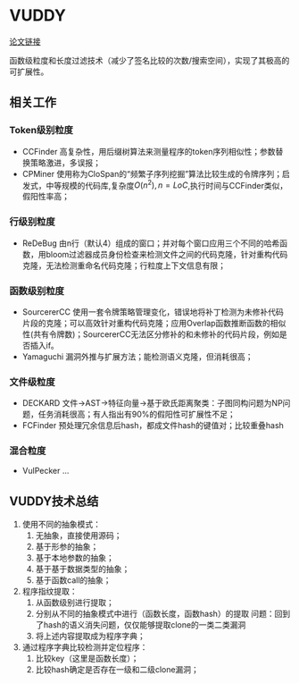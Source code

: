 <!--
 * @Author: Suez_kip 287140262@qq.com
 * @Date: 2022-11-17 20:11:02
 * @LastEditTime: 2022-11-22 10:08:06
 * @LastEditors: Suez_kip
 * @Description: 
-->
# VUDDY

[论文链接](../AI漏洞挖掘/VUDDY_A_Scalable_Approach_for_Vulnerable_Code_Clone_Discovery.pdf)

函数级粒度和长度过滤技术（减少了签名比较的次数/搜索空间），实现了其极高的可扩展性。

## 相关工作

### Token级别粒度

- CCFinder 高复杂性，用后缀树算法来测量程序的token序列相似性；参数替换策略激进，多误报；
- CPMiner 使用称为CloSpan的“频繁子序列挖掘”算法比较生成的令牌序列；启发式，中等规模的代码库,复杂度$O(n^2),n=LoC$,执行时间与CCFinder类似，假阳性率高；

### 行级别粒度

- ReDeBug 由n行（默认4）组成的窗口；并对每个窗口应用三个不同的哈希函数，用bloom过滤器成员身份检查来检测文件之间的代码克隆，针对重构代码克隆，无法检测重命名代码克隆；行粒度上下文信息有限；

### 函数级别粒度

- SourcererCC 使用一套令牌策略管理变化，错误地将补丁检测为未修补代码片段的克隆；可以高效针对重构代码克隆；应用Overlap函数推断函数的相似性(共有令牌数)；SourcererCC无法区分修补的和未修补的代码片段，例如是否插入if。
- Yamaguchi 漏洞外推与扩展方法；能检测语义克隆，但消耗很高；

### 文件级粒度

- DECKARD 文件->AST->特征向量->基于欧氏距离聚类：子图同构问题为NP问题，任务消耗很高；有人指出有90%的假阳性可扩展性不足；
- FCFinder 预处理冗余信息后hash，都成文件hash的键值对；比较重叠hash

### 混合粒度

- VulPecker ...

## VUDDY技术总结

1. 使用不同的抽象模式：
   1. 无抽象，直接使用源码；
   2. 基于形参的抽象；
   3. 基于本地参数的抽象；
   4. 基于基于数据类型的抽象；
   5. 基于函数call的抽象；
2. 程序指纹提取：
   1. 从函数级别进行提取；
   2. 分别从不同的抽象模式中进行（函数长度，函数hash）的提取
问题：回到了hash的语义消失问题，仅仅能够提取clone的一类二类漏洞
   3. 将上述内容提取成为程序字典；
3. 通过程序字典比较检测并定位程序：
   1. 比较key（这里是函数长度）；
   2. 比较hash确定是否存在一级和二级clone漏洞；
